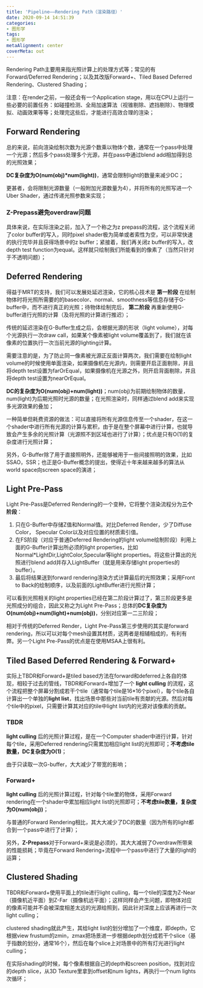 ```yaml
---
title: 'Pipeline——Rendering Path（渲染路径）'
date: 2020-09-14 14:51:39
categories:
- 图形学
tags:
- 图形学
metaAlignment: center
coverMeta: out
---
```


Rendering Path主要用来指光照计算上的处理方式等；常见的有Forward/Deferred Rendering；以及其改版Forward+、Tiled Based Deferred Rendering、Clustered Shading；
<!--more-->

注意：在render之前，一般还会有一个Application stage，用以在CPU上运行一些必要的前置任务：如碰撞检测、全局加速算法（视锥剔除、遮挡剔除）、物理模拟、动画效果等等；处理完这些后，才能进行高效合理的渲染；

## Forward Rendering

总的来说，前向渲染绘制次数为光源个数乘以物体个数，通常在一个pass中处理一个光源；然后多个pass处理多个光源，并在pass中通过blend add相加得到总的光照效果；

**DC复杂度为O(num(obj)*num(light))**，通常会限制light的数量来减少DC；

更甚者，会将限制光源数量（一般附加光源数量为4），并将所有的光照写进一个Uber Shader，通过传递光照参数来实现；

### Z-Prepass避免overdraw问题

具体来说，在实际渲染之前，加入了一个称之为z prepass的流程，这个流程关闭了color buffer的写入，同时pixel shader极为简单或者索性为空，可以非常快速的执行完毕并且获得场景中的z buffer；紧接着，我们再关闭z buffer的写入，改depth test function为equal。这样就只绘制我们所能看到的像素了（当然只针对于不透明问题）；

## Deferred Rendering

得益于MRT的支持，我们可以发展处延迟渲染，它的核心技术是 **第一阶段** 在绘制物体时将光照所需要的的basecolor、normal、smoothness等信息存储于G-buffer中，而不进行真正的光照；待物体绘制完后， **第二阶段** 再重新使用G-buffer进行光照的计算（及将光照的计算进行推迟）；

传统的延迟渲染在G-Buffer生成之后，会根据光源的形状（light volume），对每个光源执行一次draw call，如果某个像素被light volume覆盖到了，我们就在该像素的位置执行一次当前光源的lighting计算。

需要注意的是，为了防止同一像素被光源正反面计算两次，我们需要在绘制light volume的时候使用单面渲染，如果摄像机在光源内，则需要开启正面剔除，并且将depth test设置为farOrEqual，如果摄像机在光源之外，则开启背面剔除，并且将depth test设置为nearOrEqual。

**DC的复杂度为O(num(obj)+num(light))**；num(obj)为前期绘制物体的数量，num(light)为后期光照时光源的数量；在光照渲染时，同样通过blend add来实现多光源效果的叠加；

一种简单但耗费资源的做法：可以直接将所有光源信息传至一个shader，在这一个shader中进行所有光源的计算与累积，由于是在整个屏幕中进行计算，也就导致会产生多余的光照计算（光源照不到区域也进行了计算）；优点是只有O(1)的复杂度进行光照计算；

另外，G-Buffer除了用于直接照明外，还能够被用于一些间接照明的效果，比如SSAO，SSR；也正是G-Buffer概念的提出，使得近十年来越来越多的算法从world space向screen space的演进；

## Light Pre-Pass

Light Pre-Pass是Deferred Rendering的一个变种，它将整个渲染流程分为**三个阶段**：

1. 只在G-Buffer中存储Z值和Normal值。对比Deferred Render，少了Diffuse Color， Specular Color以及对应位置的材质索引值。
2. 在FS阶段（对应于普通Deferred Rendering的light volume绘制阶段）利用上面的G-Buffer计算出所必须的light properties，比如Normal*LightDir,LightColor,Specular等light properties。将这些计算出的光照进行blend add并存入LightBuffer（就是用来存储light properties的buffer）。
3. 最后将结果送到forward rendering渲染方式计算最后的光照效果；采用Front to Back的绘制顺序，以及前面的LightBuffer进行光照计算；

可以看到光照相关的light properties已经在第二阶段计算过了，第三阶段更多是光照成分的组合，因此又称之为Light Pre-Pass；总体的**DC复杂度为O(num(obj)+num(light)+num(obj))**，分别对应第一二三阶段；

相对于传统的Deferred Render，Light Pre-Pass第三步使用的其实是forward rendering，所以可以对每个mesh设置其材质，这两者是相辅相成的，有利有弊。另一个Light Pre-Pass的优点是在使用MSAA上很有利。

## Tiled Based Deferred Rendering & Forward+

实际上TBDR和Forward+是tiled based方法在forward和deferred上各自的体现，相较于过去的管线，TBDR和Forward+增加了一个 **light culling** 的流程，这个流程把整个屏幕分割成若干个tile（通常每个tile是16*16个pixel），每个tile各自计算出一个单独的**light list**，找出场景中那些对当前tile有贡献的光源。然后对每个tile中的pixel，只需要计算其对应的tile中light list内的光源对该像素的贡献。

### TBDR

**light culling** 后的光照计算过程，是在一个Computer shader中进行计算，针对每个tile，采用Deferred rendering只需累加相应light list的光照即可；**不考虑tile数量，DC复杂度为O(1)**；

由于只读取一次G-buffer，大大减少了带宽的影响；

### Forward+

**light culling** 后的光照计算过程，针对每个tile里的物体，采用Forward rendering在一个shader中累加相应light list的光照即可；**不考虑tile数量，复杂度为O(num(obj))**；

与普通的Forward Rendering相比，其大大减少了DC的数量（因为所有的light都合到一个pass中进行了计算）；

另外，**Z-Prepass**对于Forward+来说是必须的，其大大减弱了Overdraw所带来的性能损耗；毕竟在Forward Rendering+流程中一个pass中进行了大量的light的运算；

## Clustered Shading

TBDR和Forward+使用平面上的tile进行light culling，每一个tile的深度为Z-Near（摄像机近平面）到Z-Far（摄像机远平面）；这样同样会产生问题，即物体对应的像素可能并不会被深度相差太远的光源给照到，因此针对深度上应该再进行一次light culling；

clustered shading就此产生，其给light list的划分增加了一个维度，即depth，它根据view frustum的zmin，zmax把场景进一步根据depth划分成若干个slice（基于指数的划分，通常16个），然后在每个slice上对场景中的所有灯光进行light culling；

在实际shading的时候，每个像素根据自己的depth和screen position，找到对应的depth slice，从3D Texture里拿到offset和num lights，再执行一个num lights次循环；
